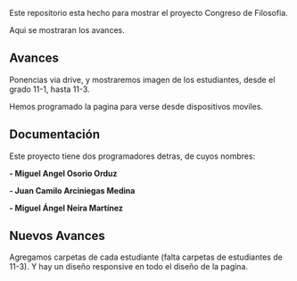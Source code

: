 Este repositorio esta hecho para mostrar el proyecto Congreso de Filosofia.

Aqui se mostraran los avances.


## Avances

Ponencias via drive, y mostraremos imagen de los estudiantes, desde el grado 11-1, hasta 11-3.

Hemos programado la pagina para verse desde dispositivos moviles.



## Documentación

Este proyecto tiene dos programadores detras, de cuyos nombres: 

**-   Miguel Angel Osorio Orduz**

**-   Juan Camilo Arciniegas Medina**

**-   Miguel Ángel Neira Martínez**
## Nuevos Avances

Agregamos carpetas de cada estudiante (falta carpetas de estudiantes de 11-3).
Y hay un diseño responsive en todo el diseño de la pagina.